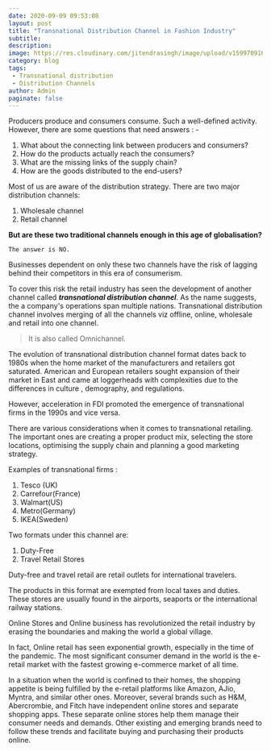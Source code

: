 ```yaml
---
date: 2020-09-09 09:53:08
layout: post
title: "Transnational Distribution Channel in Fashion Industry"
subtitle:
description:
image: https://res.cloudinary.com/jitendrasingh/image/upload/v1599709168/fashionliteracy/loral-brandstorm-2015-presentation-5-638_e0qz1u.webp
category: blog
tags:
 - Transnational distribution
 - Distribution Channels
author: Admin
paginate: false
---
```


Producers produce and consumers consume. Such a well-defined activity. However,
there are some questions that need answers : -

1. What about the connecting link between producers and consumers?
2. How do the products actually reach the consumers?
3. What are the missing links of the supply chain?
4. How are the goods distributed to the end-users?

Most of us are aware of the distribution strategy. There are two major distribution
channels:

1. Wholesale channel
2. Retail channel

**But are these two traditional channels enough in this age of globalisation?**

    The answer is NO.


Businesses dependent on only these two channels have the risk of lagging behind
their competitors in this era of consumerism.

To cover this risk the retail industry has seen the development of another
channel called _**transnational distribution channel**_. As the name suggests, the
a company's operations span multiple nations. Transnational distribution channel involves
merging of all the channels viz offline, online, wholesale and retail into one
channel.

>
>
> It is also called Omnichannel.
>
>

The evolution of transnational distribution channel format dates back to 1980s when the home market
of the manufacturers and retailers got saturated. American and European
retailers sought expansion of their market in East and came at loggerheads with
complexities due to the differences in culture , demography, and regulations.

However, acceleration in FDI promoted the emergence of transnational firms in
the 1990s and vice versa.

There are various considerations when it comes to transnational retailing. The
important ones are creating a proper product mix, selecting the store locations,
optimising the supply chain and planning a good marketing strategy.

Examples of transnational firms :

1. Tesco (UK)
2. Carrefour(France)
3. Walmart(US)
4. Metro(Germany)
5. IKEA(Sweden)

Two formats under this channel are:

1. Duty-Free
2. Travel Retail Stores

Duty-free and travel retail are retail outlets for international travelers. 

The products in this format are exempted from local taxes and duties. These stores
are usually found in the airports, seaports or the international railway
stations.


Online Stores and Online business has revolutionized the retail industry by erasing
the boundaries and making the world a global village.


In fact, Online retail has seen exponential growth, especially in the time of the
pandemic.  The most significant consumer demand in the world is the e-retail
market with the fastest growing e-commerce market of all time.

In a situation when the world is confined to their homes, the shopping appetite
is being fulfilled by the e-retail platforms like Amazon, AJio, Myntra, and
similar other ones. Moreover, several brands such as H&M, Abercrombie, and
Fitch have independent online stores and separate shopping apps. These separate
online stores help them manage their consumer needs and demands. Other existing
and emerging brands need to follow these trends and facilitate buying and
purchasing their products online.
